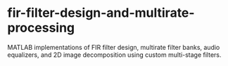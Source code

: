 # fir-filter-design-and-multirate-processing
MATLAB implementations of FIR filter design, multirate filter banks, audio equalizers, and 2D image decomposition using custom multi-stage filters.
